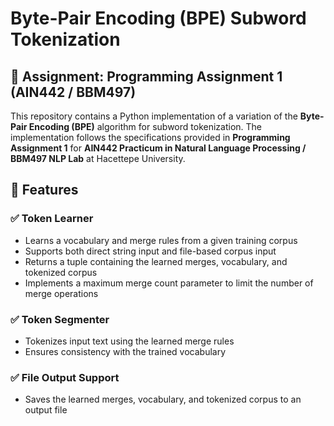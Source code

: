 # Byte-Pair Encoding (BPE) Subword Tokenization  

## 📌 Assignment: Programming Assignment 1 (AIN442 / BBM497)  

This repository contains a Python implementation of a variation of the **Byte-Pair Encoding (BPE)** algorithm for subword tokenization. The implementation follows the specifications provided in **Programming Assignment 1** for **AIN442 Practicum in Natural Language Processing / BBM497 NLP Lab** at Hacettepe University.  

## 🚀 Features  

### ✅ Token Learner  
- Learns a vocabulary and merge rules from a given training corpus  
- Supports both direct string input and file-based corpus input  
- Returns a tuple containing the learned merges, vocabulary, and tokenized corpus  
- Implements a maximum merge count parameter to limit the number of merge operations  

### ✅ Token Segmenter  
- Tokenizes input text using the learned merge rules  
- Ensures consistency with the trained vocabulary  

### ✅ File Output Support  
- Saves the learned merges, vocabulary, and tokenized corpus to an output file  
